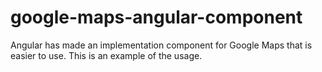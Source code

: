 # google-maps-angular-component
Angular has made an implementation component for Google Maps that is easier to use. This is an example of the usage.
